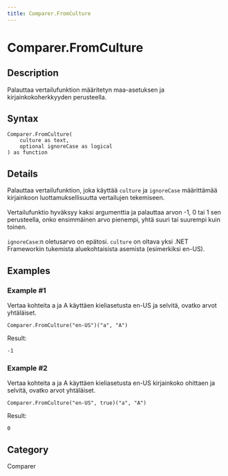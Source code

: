 ```yaml
---
title: Comparer.FromCulture
---
```


# Comparer.FromCulture


## Description

Palauttaa vertailufunktion määritetyn maa-asetuksen ja kirjainkokoherkkyyden perusteella.


## Syntax

```powerquery
Comparer.FromCulture(
    culture as text,
    optional ignoreCase as logical
) as function
```


## Details

Palauttaa vertailufunktion, joka käyttää <code>culture</code> ja <code>ignoreCase</code> määrittämää kirjainkoon luottamuksellisuutta vertailujen tekemiseen.<br />      <br />      Vertailufunktio hyväksyy kaksi argumenttia ja palauttaa arvon -1, 0 tai 1 sen perusteella, onko ensimmäinen arvo pienempi, yhtä suuri tai suurempi kuin toinen.<br />      <br />      <code>ignoreCase</code>:n oletusarvo on epätosi. <code>culture</code> on oltava yksi .NET Frameworkin tukemista aluekohtaisista asemista (esimerkiksi en-US).    


## Examples

### Example #1 
Vertaa kohteita a ja A käyttäen kieliasetusta en-US ja selvitä, ovatko arvot yhtäläiset.
```powerquery
Comparer.FromCulture("en-US")("a", "A")
```

Result: 
```powerquery
-1
```


### Example #2 
Vertaa kohteita a ja A käyttäen kieliasetusta en-US kirjainkoko ohittaen ja selvitä, ovatko arvot yhtäläiset.
```powerquery
Comparer.FromCulture("en-US", true)("a", "A")
```

Result: 
```powerquery
0
```




## Category
Comparer
